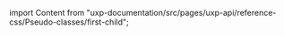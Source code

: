 
import Content from "uxp-documentation/src/pages/uxp-api/reference-css/Pseudo-classes/first-child";

<Content query="product=xd"/>
